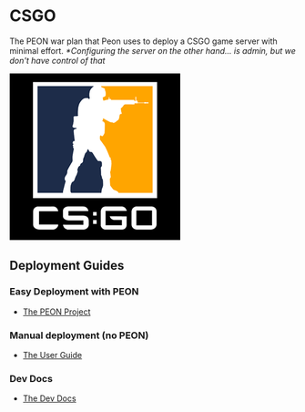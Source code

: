 # CSGO

The PEON war plan that Peon uses to deploy a CSGO game server with minimal effort. *\*Configuring the server on the other hand... is admin, but we don't have control of that*

![CS:GO](./logo.png)

## Deployment Guides

### Easy Deployment with PEON

- [The PEON Project](http://peon.noxnoctua.com/)

### Manual deployment (no PEON)

- [The User Guide](http://peon.noxnoctua.com/guides/games/csgo/)

### Dev Docs

- [The Dev Docs](http://peon.noxnoctua.com/development/games/csgo/)
